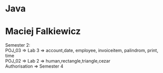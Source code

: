 # Java 
# Maciej Falkiewicz
Semester 2: <br>
POJ_03 => Lab 3 => account,date, employee, invoiceitem, palindrom, print, time <br>
POJ_02 => Lab 2 => human,rectangle,triangle,cezar <br>
Authorisation => Semester 4 <br>
